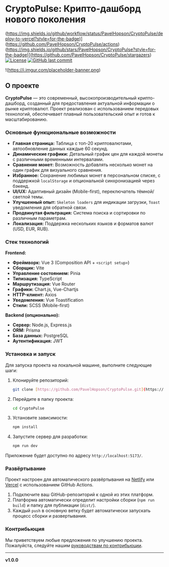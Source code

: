 # CryptoPulse: Крипто-дашборд нового поколения

(https://img.shields.io/github/workflow/status/PavelHopson/CryptoPulse/deploy-to-vercel?style=for-the-badge)](https://github.com/PavelHopson/CryptoPulse/actions)
(https://img.shields.io/github/stars/PavelHopson/CryptoPulse?style=for-the-badge)](https://github.com/PavelHopson/CryptoPulse/stargazers)
[![License](https://img.shields.io/github/license/PavelHopson/CryptoPulse?style=for-the-badge)](https://github.com/PavelHopson/CryptoPulse/blob/main/LICENSE)
[![GitHub last commit](https://img.shields.io/github/last-commit/PavelHopson/CryptoPulse?style=for-the-badge)](https://github.com/PavelHopson/CryptoPulse/commits/main)

!(https://i.imgur.com/placeholder-banner.png)

## О проекте

**CryptoPulse** — это современный, высокопроизводительный крипто-дашборд, созданный для предоставления актуальной информации о рынке криптовалют. Проект реализован с использованием передовых технологий, обеспечивает плавный пользовательский опыт и готов к масштабированию.

### Основные функциональные возможности

*   **Главная страница:** Таблица с топ-20 криптовалютами, автообновление данных каждые 60 секунд.
*   **Динамические графики:** Детальный график цен для каждой монеты с различными временными интервалами.
*   **Сравнение монет:** Возможность добавлять несколько монет на один график для визуального сравнения.
*   **Избранное:** Сохранение любимых монет в персональном списке, с поддержкой `localStorage` и опциональной синхронизацией через бэкенд.
*   **UI/UX:** Адаптивный дизайн (Mobile-first), переключатель тёмной/светлой темы.
*   **Улучшенный опыт:** `Skeleton loaders` для индикации загрузки, `Toast` уведомления для обратной связи.
*   **Продвинутая фильтрация:** Система поиска и сортировки по различным параметрам.
*   **Локализация:** Поддержка нескольких языков и форматов валют (USD, EUR, RUB).

### Стек технологий

**Frontend:**
*   **Фреймворк:** Vue 3 (Composition API + `<script setup>`)
*   **Сборщик:** Vite
*   **Управление состоянием:** Pinia
*   **Типизация:** TypeScript
*   **Маршрутизация:** Vue Router
*   **Графики:** Chart.js, Vue-Chartjs
*   **HTTP-клиент:** Axios
*   **Уведомления:** Vue Toastification
*   **Стили:** SCSS (Mobile-first)

**Backend (опционально):**
*   **Сервер:** Node.js, Express.js
*   **ORM:** Prisma
*   **База данных:** PostgreSQL
*   **Аутентификация:** JWT

### Установка и запуск

Для запуска проекта на локальной машине, выполните следующие шаги:

1.  Клонируйте репозиторий:
    ```bash
    git clone [https://github.com/PavelHopson/CryptoPulse.git](https://github.com/PavelHopson/CryptoPulse.git)
    ```
2.  Перейдите в папку проекта:
    ```bash
    cd CryptoPulse
    ```
3.  Установите зависимости:
    ```bash
    npm install
    ```
4.  Запустите сервер для разработки:
    ```bash
    npm run dev
    ```

Приложение будет доступно по адресу `http://localhost:5173/`.

### Развёртывание

Проект настроен для автоматического развёртывания на [Netlify](https://www.netlify.com/) или [Vercel](https://vercel.com/) с использованием GitHub Actions.

1.  Подключите ваш GitHub-репозиторий к одной из этих платформ.
2.  Платформа автоматически определит настройки сборки (`npm run build`) и папку для публикации (`dist/`).
3.  Каждый `push` в основную ветку будет автоматически запускать процесс сборки и развертывания.

### Контрибьюция

Мы приветствуем любые предложения по улучшению проекта. Пожалуйста, следуйте нашим [руководствам по контрибьюции](CONTRIBUTING.md).

---

**v1.0.0**
